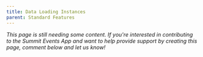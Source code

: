 ```yaml
---
title: Data Loading Instances
parent: Standard Features
---
```


*This page is still needing some content. If you're interested in contributing to the Summit Events App and want to help provide support by creating this page, comment below and let us know!*
